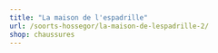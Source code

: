 ```yaml
---
title: "La maison de l'espadrille"
url: /soorts-hossegor/la-maison-de-lespadrille-2/
shop: chaussures
---
```

